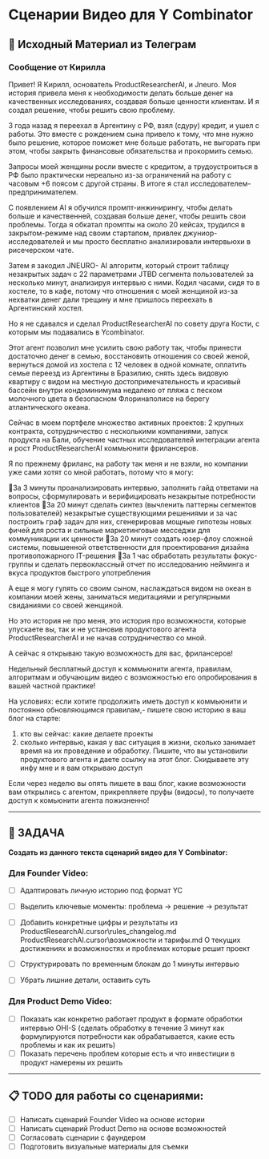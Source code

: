 # Сценарии Видео для Y Combinator

## 📝 Исходный Материал из Телеграм

### Сообщение от Кирилла
Привет! Я Кирилл, основатель ProductResearcherAI, и Jneuro.
Моя история привела меня к необходимости делать больше денег на качественных исследованиях, создавая больше ценности клиентам. И я создал решение, чтобы решить свою проблему.

3 года назад я переехал в Аргентину с РФ, взял (сдуру) кредит, и ушел с работы.
Это вместе с рождением сына привело к тому, что мне нужно было решение, которое поможет мне больше работать, не выгорать при этом, чтобы закрыть финансовые обязательства и прокормить семью.

Запросы моей женщины росли вместе с кредитом, а трудоустроиться в РФ было практически нереально из-за ограничений на работу с часовым +6 поясом с другой страны. В итоге я стал исследователем-предпринимателем.

С появлением AI я обучился промпт-инжинирингу, чтобы делать больше и качественней, создавая больше денег, чтобы решить свои проблемы. Тогда я обкатал промпты на около 20 кейсах, трудился в закрытом-режиме над своим стартапом, привлек джуниор-исследователей и мы просто бесплатно анализировали интервьюхи в рисечерском чате.

Затем я закодил JNEURO- AI алгоритм, который строит таблицу незакрытых задач с 22 параметрами JTBD сегмента пользователей за несколько минут, анализируя интервью с ними. Кодил часами, сидя то в хостеле, то в кафе, потому что отношения с моей женщиной из-за нехватки денег дали трещину и мне пришлось переехать в Аргентинский хостел.

Но я не сдавался и сделал ProductResearcherAI по совету друга Кости, с которым мы подавались в Ycombinator. 

Этот агент позволил мне усилить свою работу так, чтобы принести достаточно денег в семью, восстановить отношения со своей женой, вернуться домой из хостела с 12 человек в одной комнате, оплатить семье переезд из Аргентины в Бразилию, cнять здесь видовую квартиру с видом на местную достопримечательность и красивый бассейн внутри кондоминимума недалеко от пляжа с песком молочного цвета в безопасном Флоринаполисе на берегу атлантического океана.

Сейчас в моем портфеле множество активных проектов: 2 крупных контракта, сотрудничество с несколькими компаниями, запуск продукта на Бали, обучение частных исследователей интеграции агента и рост ProductResearcherAI коммьюнити фрилансеров.

Я по прежнему фриланс, на работу так меня и не взяли, но компании уже сами хотят со мной работать, потому что я могу:

🚀За 3 минуты проанализировать интервью, заполнить гайд ответами на вопросы, сформулировать и верифицировать незакрытые потребности клиентов
🚀За 20 минут сделать синтез (вычленить паттерны сегментов пользователей) незакрытые существующими решениями и за час построить граф задач для них, сгенерировав мощные гипотезы новых фичей для роста и сильные маркетинговые месседжи для коммуникации их ценности
🚀За 20 минут создать юзер-флоу сложной системы, повышенной ответственности для проектирования дизайна противопожарного IT-решения
🚀За 1 час обработать результаты фокус-группы и сделать первоклассный отчет по исследованию нейминга и вкуса продуктов быстрого употребления

А еще я могу гулять со своим сыном, наслаждаться видом на океан в компании моей жены, заниматься медитациями и регулярными свиданиями cо своей женщиной.

Но это история не про меня, это история про возможности, которые упускаете вы, так и не установив продуктового агента ProductResearcherAI и не начав сотрудничество со мной.

А сейчас я открываю такую возможность для вас, фрилансеров!

Недельный бесплатный доступ к коммьюнити агента, правилам, алгоритмам и обучающим видео с возможностью его опробирования в вашей частной практике!

На условиях: если хотите продолжить иметь доступ к коммьюнити и постоянно обновляющимся правилам,- пишете свою историю в ваш блог на старте:  

1. кто вы сейчас: какие делаете проекты
2. сколько интервью, какая у вас ситуация в жизни, сколько занимает время на их проведение и обработку.
Пишите, что вы установили продуктового агента и даете ссылку на этот блог. Скидываете эту инфу мне и я вам открываю доступ

Если через неделю вы опять пишете в ваш блог, какие возможности вам открылись с агентом, прикрепляете пруфы (видосы), то получаете доступ к комьюнити агента пожизненно!

---

## 🎯 ЗАДАЧА

**Создать из данного текста сценарий видео для Y Combinator:**

### Для Founder Video:
- [ ] Адаптировать личную историю под формат YC
- [ ] Выделить ключевые моменты: проблема → решение → результат
- [ ] Добавить конкретные цифры и результаты из 
ProductResearchAI\.cursor\rules_changelog.md
ProductResearchAI\.cursor\возможности и тарифы.md
О текущих достижениях и возможностях и проблемах которые решит проект
- [ ] Структурировать по временным блокам до 1 минуты интервью
- [ ] Убрать лишние детали, оставить суть


### Для Product Demo Video:
- [ ] Показать как конкретно работает продукт в формате обработки интервью OHI-S (сделать обработку в течение 3 минут как формулируются потребности как обрабатывается, какие есть проблемы и как их решить)
- [ ] Показать перечень проблем которые есть и что инвестиции в продукт намерены их решить

---

## 📋 TODO для работы со сценариями:
- [ ] Написать сценарий Founder Video на основе истории
- [ ] Написать сценарий Product Demo на основе возможностей
- [ ] Согласовать сценарии с фаундером
- [ ] Подготовить визуальные материалы для съемки 